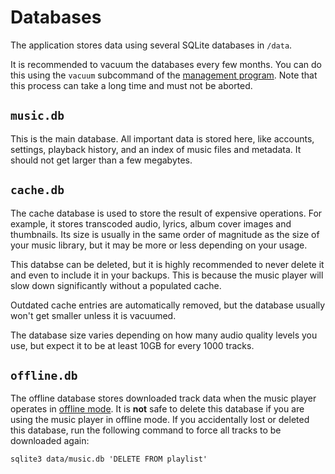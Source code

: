 # Databases

The application stores data using several SQLite databases in `/data`.

It is recommended to vacuum the databases every few months. You can do this using the `vacuum` subcommand of the [management program](./manage.md). Note that this process can take a long time and must not be aborted.

## `music.db`

This is the main database. All important data is stored here, like accounts, settings, playback history, and an index of music files and metadata. It should not get larger than a few megabytes.

## `cache.db`

The cache database is used to store the result of expensive operations. For example, it stores transcoded audio, lyrics, album cover images and thumbnails. Its size is usually in the same order of magnitude as the size of your music library, but it may be more or less depending on your usage.

This databse can be deleted, but it is highly recommended to never delete it and even to include it in your backups. This is because the music player will slow down significantly without a populated cache.

Outdated cache entries are automatically removed, but the database usually won't get smaller unless it is vacuumed.

The database size varies depending on how many audio quality levels you use, but expect it to be at least 10GB for every 1000 tracks.

## `offline.db`

The offline database stores downloaded track data when the music player operates in [offline mode](./offline.md). It is **not** safe to delete this database if you are using the music player in offline mode. If you accidentally lost or deleted this database, run the following command to force all tracks to be downloaded again:
```
sqlite3 data/music.db 'DELETE FROM playlist'
```
